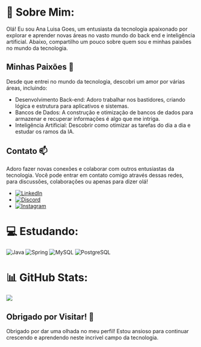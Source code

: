 
# 💫 Sobre Mim:
Olá! Eu sou Ana Luisa Goes, um entusiasta da tecnologia apaixonado por explorar e aprender novas áreas no vasto mundo do back end e inteligência artificial. Abaixo, compartilho um pouco sobre quem sou e minhas paixões no mundo da tecnologia.

## Minhas Paixões 🚀
Desde que entrei no mundo da tecnologia, descobri um amor por várias áreas, incluindo:
- Desenvolvimento Back-end: Adoro trabalhar nos bastidores, criando lógica e estrutura para aplicativos e sistemas.
- Bancos de Dados: A construção e otimização de bancos de dados para armazenar e recuperar informações é algo que me intriga.
- Inteligência Artificial: Descobrir como otimizar as tarefas do dia a dia e estudar os ramos da IA.

## Contato 📫
Adoro fazer novas conexões e colaborar com outros entusiastas da tecnologia. Você pode entrar em contato comigo através dessas redes, para discussões, colaborações ou apenas para dizer olá!
- [![LinkedIn](https://img.shields.io/badge/LinkedIn-%230077B5.svg?logo=linkedin&logoColor=white)](https://linkedin.com/in/Ana-luisa-goes-barbosa )
- [![Discord](https://img.shields.io/badge/Discord-%237289DA.svg?logo=discord&logoColor=white)](https://discord.gg/g03s_Ana)
- [![Instagram](https://img.shields.io/badge/Instagram-%23E4405F.svg?logo=Instagram&logoColor=white)](https://instagram.com/ana_g0es)


# 💻 Estudando:
![Java](https://img.shields.io/badge/Java-ED8B00?style=for-the-badge&logo=java&logoColor=white)
![Spring](https://img.shields.io/badge/Spring-6DB33F?style=for-the-badge&logo=spring&logoColor=white)
![MySQL](https://img.shields.io/badge/MySQL-00000F?style=for-the-badge&logo=mysql&logoColor=white)
![PostgreSQL](https://img.shields.io/badge/PostgreSQL-316192?style=for-the-badge&logo=postgresql&logoColor=white)


# 📊 GitHub Stats:
![](https://github-readme-stats.vercel.app/api/top-langs/?username=Anag0es&theme=calm&hide_border=false&include_all_commits=true&count_private=true&layout=compact)


## Obrigado por Visitar! 🙌
Obrigado por dar uma olhada no meu perfil! Estou ansioso para continuar crescendo e aprendendo neste incrível campo da tecnologia.
